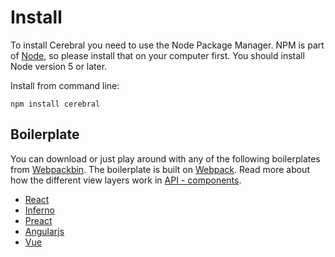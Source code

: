 # Install
To install Cerebral you need to use the Node Package Manager. NPM is part of [Node](https://nodejs.org/en/), so please install that on your computer first. You should install Node version 5 or later.

Install from command line:

`npm install cerebral`

## Boilerplate

You can download or just play around with any of the following boilerplates from [Webpackbin](https://www.webpackbin.com). The boilerplate is built on [Webpack](https://webpack.js.org/). Read more about how the different view layers work in [API - components](/docs/api/components).

- [React](https://www.webpackbin.com/bins/-KpZ2QJ22vGMpreMX75e)
- [Inferno](https://www.webpackbin.com/bins/-KpaFIS9qaVx8AaM4QnR)
- [Preact](https://www.webpackbin.com/bins/-KpaITQjPX6lRCbXA-cz)
- [Angularjs](https://www.webpackbin.com/bins/-KpaJEt3kH9B-p5g56hB)
- [Vue](https://www.webpackbin.com/bins/-KpeDRif_7aNlOXrxSK4)
